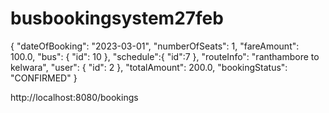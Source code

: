 # busbookingsystem27feb

{
    "dateOfBooking": "2023-03-01",
    "numberOfSeats": 1,
    "fareAmount": 100.0,
    "bus": {
        "id": 10
    },
    "schedule":{
        "id":7
    },
    "routeInfo": "ranthambore to kelwara",
    "user": {
        "id": 2
    },
    "totalAmount": 200.0,
    "bookingStatus": "CONFIRMED"
}

http://localhost:8080/bookings
